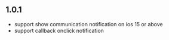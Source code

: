 ## 1.0.1

* support show communication notification on ios 15 or above
* support callback onclick notification
